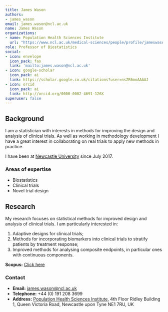 ```yaml
---
title: James Wason
authors:
- james_wason
email: james.wason@ncl.ac.uk
name: James Wason
organizations:
- name: Population Health Sciences Institute
  url: "https://www.ncl.ac.uk/medical-sciences/people/profile/jameswason.html"
role: Professor of Biostatistics
social:
- icon: envelope
  icon_pack: fas
  link: 'mailto:james.wason@ncl.ac.uk'
- icon: google-scholar
  icon_pack: ai
  link: https://scholar.google.co.uk/citations?user=nsZR6moAAAAJ
- icon: orcid
  icon_pack: ai
  link: http://orcid.org/0000-0002-4691-126X
superuser: false
---
```


## Background

I am a statistician with interests in methods for improving the design and analysis of clinical trials.
As well as working in methodology development I have a great interest in collaborating on real trials to apply new methods in practice.

I have been at [Newcastle University](https://www.ncl.ac.uk/) since July 2017.

### Areas of expertise

- Biostatistics
- Clinical trials
- Novel trial design

## Research

My research focuses on statistical methods for improved design and analysis of clinical trials.
I am particularly interested in:

1. Adaptive designs for clinical trials;
2. Methods for incorporating biomarkers into clinical trials to stratify patients by treatment response;
3. Improved methods for analysing composite endpoints, in particular ones with continuous components.

__Scopus:__ [Click here](https://www.scopus.com/authid/detail.uri?authorId=35313274900)

### Contact

- __Email:__ [james.wason@ncl.ac.uk](mailto:james.wason@ncl.ac.uk)
- __Telephone:__ +44 (0) 191 208 3699
- __Address:__ [Population Health Sciences Institute](https://www.ncl.ac.uk/medical-sciences/research/institutes/health-sciences/), 4th Floor Ridley Building 1, Queen Victoria Road, Newcastle upon Tyne NE1 7RU, UK
